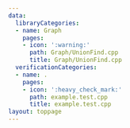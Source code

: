 ```yaml
---
data:
  libraryCategories:
  - name: Graph
    pages:
    - icon: ':warning:'
      path: Graph/UnionFind.cpp
      title: Graph/UnionFind.cpp
  verificationCategories:
  - name: .
    pages:
    - icon: ':heavy_check_mark:'
      path: example.test.cpp
      title: example.test.cpp
layout: toppage
---
```


